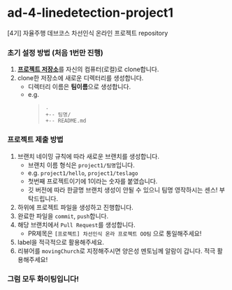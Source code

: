 # ad-4-linedetection-project1
[4기] 자율주행 데브코스 차선인식 온라인 프로젝트 repository

### 초기 설정 방법 (처음 1번만 진행)

1. [**프로젝트 저장소**](https://github.com/prgrms-ad-devcourse/ad-4-linedetection-project1)를 자신의 컴퓨터(로컬)로 clone합니다.
2. clone한 저장소에 새로운 디렉터리를 생성합니다.
   - 디렉터리 이름은 **팀이름**으로 생성합니다.
   - e.g.
     > ```shell
     > .
     > +-- 팀명/
     > +-- README.md
     > ```

### 프로젝트 제출 방법

1. 브랜치 네이밍 규칙에 따라 새로운 브랜치를 생성합니다.
   - 브랜치 이름 형식은 `project1/팀명`입니다.
   - e.g. `project1/hello`, `project1/teslago`
   - 첫번째 프로젝트이기에 1이라는 숫자를 붙였습니다.
   - 깃 버전에 따라 한글명 브랜치 생성이 안될 수 있으니 팀명 영작하시는 센스! 부탁드립니다.
2. 하위에 프로젝트 파일을 생성하고 진행합니다.
3. 완료한 파일을 `commit`, `push`합니다.
4. 해당 브랜치에서 `Pull Request`를 생성합니다.
   - PR제목은 `[프로젝트] 차선인식 온라 프로젝트 OO팀` 으로 통일해주세요!
5. label을 적극적으로 활용해주세요.
6. 리뷰어를 `movingChurch`로 지정해주시면 양은성 멘토님께 알람이 갑니다. 적극 활용해주세요!

### 그럼 모두 화이팅입니다!
